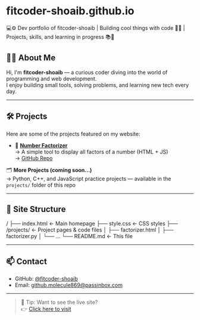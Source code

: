 # fitcoder-shoaib.github.io
💻⚙️ Dev portfolio of fitcoder-shoaib | Building cool things with code 🧠✨ | Projects, skills, and learning in progress 📚🚀

## 👨‍💻 About Me

Hi, I'm **fitcoder-shoaib** — a curious coder diving into the world of programming and web development.  
I enjoy building small tools, solving problems, and learning new tech every day.

---

## 🛠️ Projects

Here are some of the projects featured on my website:

- 🔢 **[Number Factorizer](https://fitcoder-shoaib.github.io/projects/factorizer.html)**  
  → A simple tool to display all factors of a number (HTML + JS)  
  → [GitHub Repo](https://github.com/fitcoder-shoaib/factorizer)

🗂️ **More Projects (coming soon...)**  
  → Python, C++, and JavaScript practice projects — available in the `projects/` folder of this repo

---

## 🧭 Site Structure
/
├── index.html           ← Main homepage
├── style.css            ← CSS styles
├── /projects/           ← Project pages & code files
│   ├── factorizer.html
│   ├── factorizer.py
│   └── …
└── README.md            ← This file

---

## 📫 Contact

- GitHub: [@fitcoder-shoaib](https://github.com/fitcoder-shoaib)
- Email: github.molecule869@passinbox.com

---

> 🧠 Tip: Want to see the live site?  
> 👉 [Click here to visit](https://fitcoder-shoaib.github.io)
